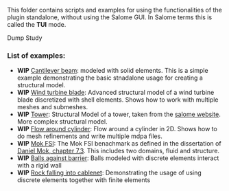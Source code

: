 This folder contains scripts and examples for using the functionalities of the plugin standalone, without using the Salome GUI. In Salome terms this is called the **TUI** mode.

Dump Study

### List of examples:
- **WIP** [Cantilever beam](examples/cantilever): modeled with solid elements. This is a simple example demonstrating the basic stnadalone usage for creating a structural model.
- **WIP** [Wind turbine blade](examples/wind_turbine_blade): Advanced structural model of a wind turbine blade discretized with shell elements. Shows how to work with multiple meshes and submeshes.
- **WIP** [Tower](examples/tower): Structural Model of a tower, taken from the [salome website](https://www.salome-platform.org/user-section/tui-examples). More complex structural model.
- **WIP** [Flow around cylinder](examples/flow_cylinder): Flow around a cylinder in 2D. Shows how to do mesh refinements and write multiple mdpa files.
- **WIP** [Mok FSI](examples/mok_fsi): The Mok FSI benachmark as defined in the dissertation of [Daniel Mok, chapter 7.3](http://dx.doi.org/10.18419/opus-147). This includes two domains, fluid and structure.
- **WIP** [Balls against barrier](examples/balls_barrier): Balls modeled with discrete elements interact with a rigid wall
- **WIP** [Rock falling into cablenet](examples/rock_cablenet): Demonstrating the usage of using discrete elements together with finite elements